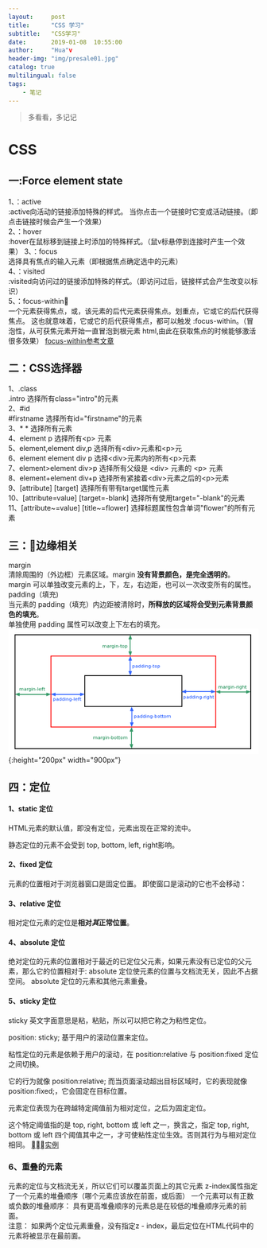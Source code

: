 ```yaml
---
layout:     post
title:      "CSS 学习"
subtitle:   "CSS学习"
date:       2019-01-08  10:55:00
author:     "Hua"v
header-img: "img/presale01.jpg"
catalog: true
multilingual: false
tags:
    - 笔记
---
```

>多看看，多记记

# CSS
## 一:Force element state
1、：active  
:active向活动的链接添加特殊的样式。
当你点击一个链接时它变成活动链接。（即点击链接时候会产生一个效果）  
2、：hover  
:hover在鼠标移到链接上时添加的特殊样式。（鼠v标悬停到连接时产生一个效果）
3、：focus  
选择具有焦点的输入元素（即根据焦点确定选中的元素）  
4、：visited  
:visited向访问过的链接添加特殊的样式。（即访问过后，链接样式会产生改变以标识）  
5、：focus-within  
一个元素获得焦点，或，该元素的后代元素获得焦点。划重点，它或它的后代获得焦点。
这也就意味着，它或它的后代获得焦点，都可以触发 :focus-within。（冒泡性，从可获焦元素开始一直冒泡到根元素 html,由此在获取焦点的时候能够激活很多效果）
[focus-within参考文章](https://www.cnblogs.com/coco1s/p/9406413.html)


## 二：CSS选择器
1、.class  
.intro	选择所有class="intro"的元素  
2、#id  
#firstname	选择所有id="firstname"的元素  
3、*  *	选择所有元素  
4、element	p	选择所有&lt;p&gt; 元素  
5、element,element	div,p	选择所有&lt;div&gt;元素和&lt;p&gt;元  
6、element element	div p	选择&lt;div&gt;元素内的所有&lt;p&gt;元素  
7、element&gt;element	div&gt;p	选择所有父级是 &lt;div&gt; 元素的 &lt;p&gt; 元素  
8、element+element	div+p	选择所有紧接着&lt;div&gt;元素之后的&lt;p&gt;元素  
9、[attribute]	[target]	选择所有带有target属性元素  
10、[attribute=value]	[target=-blank]	选择所有使用target="-blank"的元素    
11、[attribute~=value]	[title~=flower]	选择标题属性包含单词"flower"的所有元素


## 三：边缘相关
margin  
清除周围的（外边框）元素区域。margin **没有背景颜色，是完全透明的**。
margin 可以单独改变元素的上，下，左，右边距，也可以一次改变所有的属性。  
padding（填充)  
当元素的 padding（填充）内边距被清除时，**所释放的区域将会受到元素背景颜色的填充**。  
单独使用 padding 属性可以改变上下左右的填充。  
![img](/img/in-post/CSS/margin_padding.png){:height="200px" width="900px"}

## 四：定位
#### 1、static 定位  
HTML元素的默认值，即没有定位，元素出现在正常的流中。

静态定位的元素不会受到 top, bottom, left, right影响。

#### 2、fixed 定位
元素的位置相对于浏览器窗口是固定位置。
即使窗口是滚动的它也不会移动：
#### 3、relative 定位  
相对定位元素的定位是**相对*其*正常位置**。  
#### 4、absolute 定位  
绝对定位的元素的位置相对于最近的已定位父元素，如果元素没有已定位的父元素，那么它的位置相对于<html>:
absolute 定位使元素的位置与文档流无关，因此不占据空间。 
absolute 定位的元素和其他元素重叠。

#### 5、sticky 定位  
sticky 英文字面意思是粘，粘贴，所以可以把它称之为粘性定位。

position: sticky; 基于用户的滚动位置来定位。

粘性定位的元素是依赖于用户的滚动，在 position:relative 与 position:fixed 定位之间切换。

它的行为就像 position:relative; 而当页面滚动超出目标区域时，它的表现就像 position:fixed;，它会固定在目标位置。

元素定位表现为在跨越特定阈值前为相对定位，之后为固定定位。

这个特定阈值指的是 top, right, bottom 或 left 之一，换言之，指定 top, right, bottom 或 left 四个阈值其中之一，才可使粘性定位生效。否则其行为与相对定位相同。
[实例](http://www.runoob.com/try/try.php?filename=trycss_position_sticky)

### 6、重叠的元素  
元素的定位与文档流无关，所以它们可以覆盖页面上的其它元素
z-index属性指定了一个元素的堆叠顺序（哪个元素应该放在前面，或后面）
一个元素可以有正数或负数的堆叠顺序：
具有更高堆叠顺序的元素总是在较低的堆叠顺序元素的前面。  
注意： 如果两个定位元素重叠，没有指定z - index，最后定位在HTML代码中的元素将被显示在最前面。
